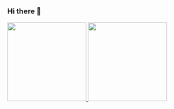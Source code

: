 ### Hi there 👋

<a href="https://github.com/sugidaffection">
    <img height="180" src="https://gh-stats-gen.vercel.app/api?username=sugidaffection&show_icons=true&theme=monokai&include_all_commits=true&count_private=true"/>
    <img height="180" src="https://gh-stats-gen.vercel.app/api/top-langs/?username=sugidaffection&layout=compact&langs_count=10&theme=monokai"/>
</a>
